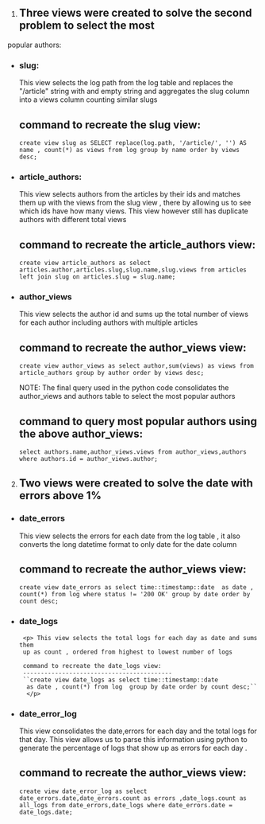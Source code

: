 

1) ## Three  views were created to solve the second problem to select the most
popular authors:
 - ### slug:
     <p> This view selects the log path from the log table and replaces the
     "/article" string with and empty string and aggregates the slug column
     into a views column counting similar slugs

     command to recreate the slug view:
     ----------------------------------
     ``create view slug as SELECT replace(log.path, '/article/', '')
     AS name , count(*) as views from log group by name order by views desc;``
     </p>
 - ### article_authors:
     <p> This view selects authors from the articles by their ids and matches them
     up with the views from the slug view , there by allowing us to see which
     ids have how many views.
     This view however still has duplicate authors with different total views

     command to recreate the article_authors view:
     --------------------------------------------
     ``create view article_authors as select
     articles.author,articles.slug,slug.name,slug.views from articles left join
     slug on articles.slug = slug.name;``
     </p>
 - ### author_views
     <p> This view selects the author id and sums up the total number of views for
     each author including authors with multiple articles

     command to recreate the author_views view:
     --------------------------------------------
     ``create view author_views as select author,sum(views) as views
     from article_authors group by author order by views desc;``

    NOTE:
    The final query used in the python code consolidates the author_views
    and authors table to select the most popular authors

    command to  query most popular authors using the above author_views:
    --------------------------------------------------------------------
    ``select authors.name,author_views.views from author_views,authors
    where authors.id = author_views.author;``
    </p>


2) ## Two views were created to solve the date with errors above 1% ##

- ### date_errors
    <p> This view selects the errors for each date from the log table , it also
    converts the long datetime format to only date for the date column

    command to recreate the author_views view:
    ------------------------------------------
    ``create view date_errors as select time::timestamp::date  as date ,
      count(*) from log where status != '200 OK' group by date order by
      count desc;``
   </p>
- ### date_logs
       <p> This view selects the total logs for each day as date and sums them
       up as count , ordered from highest to lowest number of logs
      
       command to recreate the date_logs view:
       ------------------------------------------
       ``create view date_logs as select time::timestamp::date  
        as date , count(*) from log  group by date order by count desc;``
        </p>
- ### date_error_log
    <p> This view consolidates the date,errors for each day and the total logs
    for that day. This view allows us to parse this information using python to
    generate the percentage of logs that show up as errors for each day .

    command to recreate the author_views view:
    ------------------------------------------
    ``create view date_error_log as select date_errors.date,date_errors.count
    as errors ,date_logs.count as all_logs from date_errors,date_logs where
    date_errors.date = date_logs.date;``
    </p>
